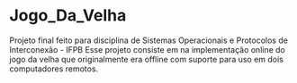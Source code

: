 # Jogo_Da_Velha
Projeto final feito para disciplina de Sistemas Operacionais e Protocolos de Interconexão - IFPB
Esse projeto consiste em na implementação online do jogo da velha que originalmente era offline com suporte para uso em dois computadores remotos.
